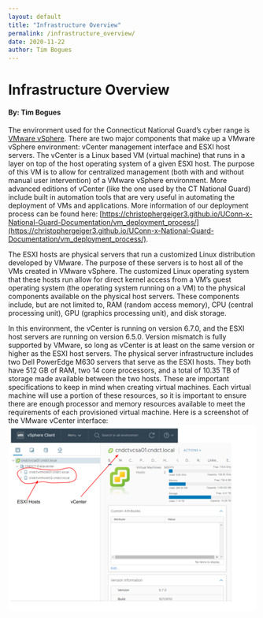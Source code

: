 ```yaml
---
layout: default
title: "Infrastructure Overview"
permalink: /infrastructure_overview/
date: 2020-11-22
author: Tim Bogues
---
```

# Infrastructure Overview
#### By: Tim Bogues
The environment used for the Connecticut National Guard’s cyber range is [VMware vSphere](https://docs.vmware.com/en/VMware-vSphere/index.html). There are two major components that make up a VMware vSphere environment: vCenter management interface and ESXI host servers. The vCenter is a Linux based VM (virtual machine) that runs in a layer on top of the host operating system of a given ESXI host. The purpose of this VM is to allow for centralized management (both with and without manual user intervention) of a VMware vSphere environment. More advanced editions of vCenter (like the one used by the CT National Guard) include built in automation tools that are very useful in automating the deployment of VMs and applications. More information of our deployment process can be found here: [https://christophergeiger3.github.io/UConn-x-National-Guard-Documentation/vm_deployment_process/](https://christophergeiger3.github.io/UConn-x-National-Guard-Documentation/vm_deployment_process/).

The ESXI hosts are physical servers that run a customized Linux distribution developed by VMware. The purpose of these servers is to host all of the VMs created in VMware vSphere. The customized Linux operating system that these hosts run allow for direct kernel access from a VM’s guest operating system (the operating system running on a VM) to the physical components available on the physical host servers. These components include, but are not limited to, RAM (random access memory), CPU (central processing unit), GPU (graphics processing unit), and disk storage.

In this environment, the vCenter is running on version 6.7.0, and the ESXI host servers are running on version 6.5.0. Version mismatch is fully supported by VMware, so long as vCenter is at least on the same version or higher as the ESXI host servers. The physical server infrastructure includes two Dell PowerEdge M630 servers that serve as the ESXI hosts. They both have 512 GB of RAM, two 14 core processors, and a total of 10.35 TB of storage made available between the two hosts. These are important specifications to keep in mind when creating virtual machines. Each virtual machine will use a portion of these resources, so it is important to ensure there are enough processor and memory resources available to meet the requirements of each provisioned virtual machine. Here is a screenshot of the VMware vCenter interface:
![Figure 1](./vCenterHosts.png)
